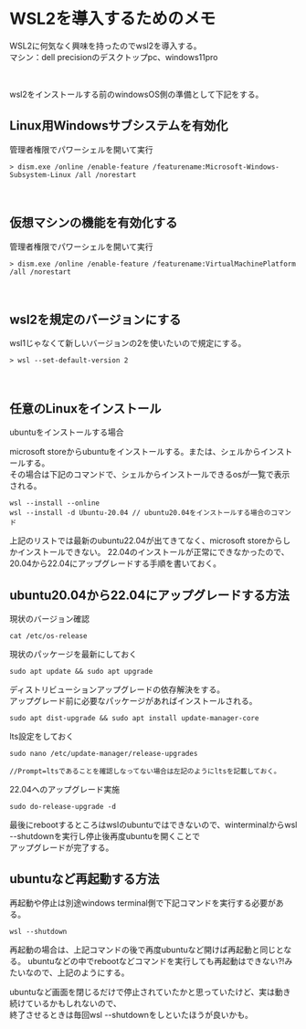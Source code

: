 # WSL2を導入するためのメモ

WSL2に何気なく興味を持ったのでwsl2を導入する。  
マシン：dell precisionのデスクトップpc、windows11pro

<br />

wsl2をインストールする前のwindowsOS側の準備として下記をする。

## Linux用Windowsサブシステムを有効化

管理者権限でパワーシェルを開いて実行

```
> dism.exe /online /enable-feature /featurename:Microsoft-Windows-Subsystem-Linux /all /norestart
```

<br />

## 仮想マシンの機能を有効化する

管理者権限でパワーシェルを開いて実行

```
> dism.exe /online /enable-feature /featurename:VirtualMachinePlatform /all /norestart
```

<br />

## wsl2を規定のバージョンにする

wsl1じゃなくて新しいバージョンの2を使いたいので規定にする。

```
> wsl --set-default-version 2
```

<br />

## 任意のLinuxをインストール

ubuntuをインストールする場合

microsoft storeからubuntuをインストールする。または、シェルからインストールする。  
その場合は下記のコマンドで、シェルからインストールできるosが一覧で表示される。

```
wsl --install --online
wsl --install -d Ubuntu-20.04 // ubuntu20.04をインストールする場合のコマンド
```

上記のリストでは最新のubuntu22.04が出てきてなく、microsoft storeからしかインストールできない。
22.04のインストールが正常にできなかったので、20.04から22.04にアップグレードする手順を書いておく。

## ubuntu20.04から22.04にアップグレードする方法

現状のバージョン確認

```
cat /etc/os-release
```

現状のパッケージを最新にしておく

```
sudo apt update && sudo apt upgrade
```

ディストリビューションアップグレードの依存解決をする。  
アップグレード前に必要なパッケージがあればインストールされる。

```
sudo apt dist-upgrade && sudo apt install update-manager-core
```


lts設定をしておく

```
sudo nano /etc/update-manager/release-upgrades

//Prompt=ltsであることを確認しなってない場合は左記のようにltsを記載しておく。
```

22.04へのアップグレード実施

```
sudo do-release-upgrade -d
```

最後にrebootするところはwslのubuntuではできないので、winterminalからwsl --shutdownを実行し停止後再度ubuntuを開くことで  
アップグレードが完了する。

## ubuntuなど再起動する方法

再起動や停止は別途windows terminal側で下記コマンドを実行する必要がある。

```
wsl --shutdown
```

再起動の場合は、上記コマンドの後で再度ubuntuなど開けば再起動と同じとなる。
ubuntuなどの中でrebootなどコマンドを実行しても再起動はできない?!みたいなので、上記のようにする。

ubuntuなど画面を閉じるだけで停止されていたかと思っていたけど、実は動き続けているかもしれないので、  
終了させるときは毎回wsl --shutdownをしといたほうが良いかも。

